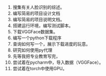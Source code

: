 1. 搜集有关人脸识别的综述。
2. 编写简易的项目设计文档
3. 编写简易的项目说明文档。
4. 搭建运行环境，编写测试脚本。
5. 下载VGGFace数据集。
6. 编写一个python下载程序
7. 查询如何写一个，展示下载进度的玩意。
8. 研究如何使用py代理
10. 先等我把专业教育写完，
10. 尝试着在pycharm中，导入数据（VGGFace）。
11. 尝试着在torch中使用GPU。